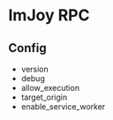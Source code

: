 # ImJoy RPC


## Config

* version
* debug
* allow_execution
* target_origin
* enable_service_worker
